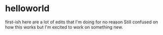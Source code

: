 # helloworld
first-ish
here are a lot of edits that I'm doing for no reason
Still confused on how this works but I'm excited to work on something new.

